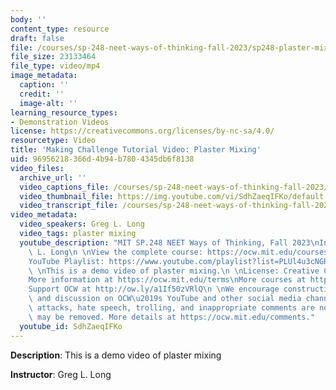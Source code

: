 ```yaml
---
body: ''
content_type: resource
draft: false
file: /courses/sp-248-neet-ways-of-thinking-fall-2023/sp248-plaster-mixing_v2_360p_16_9.mp4
file_size: 23133464
file_type: video/mp4
image_metadata:
  caption: ''
  credit: ''
  image-alt: ''
learning_resource_types:
- Demonstration Videos
license: https://creativecommons.org/licenses/by-nc-sa/4.0/
resourcetype: Video
title: 'Making Challenge Tutorial Video: Plaster Mixing'
uid: 96956218-366d-4b94-b780-4345db6f8138
video_files:
  archive_url: ''
  video_captions_file: /courses/sp-248-neet-ways-of-thinking-fall-2023/sp248-plaster-mixing_v2_captions.vtt
  video_thumbnail_file: https://img.youtube.com/vi/SdhZaeqIFKo/default.jpg
  video_transcript_file: /courses/sp-248-neet-ways-of-thinking-fall-2023/sp248-plaster-mixing_v2_transcript.pdf
video_metadata:
  video_speakers: Greg L. Long
  video_tags: plaster mixing
  youtube_description: "MIT SP.248 NEET Ways of Thinking, Fall 2023\nInstructor: Greg\
    \ L. Long\n \nView the complete course: https://ocw.mit.edu/courses/sp-248-neet-ways-of-thinking-fall-2023\n\
    YouTube Playlist: https://www.youtube.com/playlist?list=PLUl4u3cNGP632sNhilFWDK_ZFoulP5SXO\n\
    \ \nThis is a demo video of plaster mixing.\n \nLicense: Creative Commons BY-NC-SA\n\
    More information at https://ocw.mit.edu/terms\nMore courses at https://ocw.mit.edu\n\
    Support OCW at http://ow.ly/a1If50zVRlQ\n \nWe encourage constructive comments\
    \ and discussion on OCW\u2019s YouTube and other social media channels. Personal\
    \ attacks, hate speech, trolling, and inappropriate comments are not allowed and\
    \ may be removed. More details at https://ocw.mit.edu/comments."
  youtube_id: SdhZaeqIFKo
---
```

**Description**: This is a demo video of plaster mixing

**Instructor**: Greg L. Long